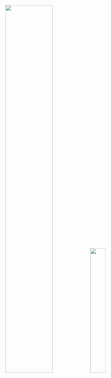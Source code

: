 <p align="center">
<img width="55%" src="https://github-readme-stats.vercel.app/api?username=gerardcl&show_icons=true&theme=dark"/>
<img width="32%" src="https://github-readme-stats.vercel.app/api/top-langs/?username=gerardcl&layout=compact&langs_count=10&theme=dark"/>
</p>
